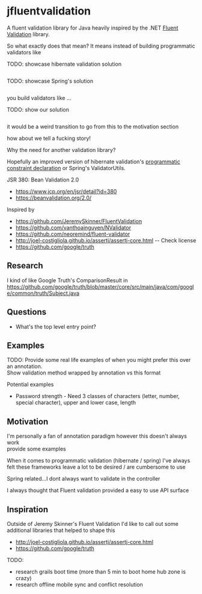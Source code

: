 # jfluentvalidation

A fluent validation library for Java heavily inspired by the 
.NET [Fluent Validation](https://github.com/JeremySkinner/FluentValidation) library. 

So what exactly does that mean? It means instead of building programmatic validators like

TODO: showcase hibernate validation solution

```java

```

TODO: showcase Spring's solution

```java

```

you build validators like ...

TODO: show our solution

```java

```

it would be a weird transition to go from this to the motivation section

how about we tell a fucking story!

Why the need for another validation library?

 
Hopefully an improved version of hibernate validation's [programmatic constraint declaration](https://docs.jboss.org/hibernate/validator/5.0/reference/en-US/html/validator-specifics.html#example-constraint-mapping) or Spring's ValidatorUtils.

JSR 380: Bean Validation 2.0
- https://www.jcp.org/en/jsr/detail?id=380
- https://beanvalidation.org/2.0/


Inspired by 
* https://github.com/JeremySkinner/FluentValidation
* https://github.com/vanthoainguyen/NValidator
* https://github.com/neoremind/fluent-validator
* http://joel-costigliola.github.io/assertj/assertj-core.html -- Check license
* https://github.com/google/truth


## Research 

I kind of like Google Truth's ComparisonResult in https://github.com/google/truth/blob/master/core/src/main/java/com/google/common/truth/Subject.java


## Questions

* What's the top level entry point?


## Examples

TODO: Provide some real life examples of when you might prefer this over an annotation.  
Show validation method wrapped by annotation vs this format  

Potential examples
* Password strength - Need 3 classes of characters (letter, number, special character), upper and lower case, length
  

## Motivation

I'm personally a fan of annotation paradigm however this doesn't always work  
provide some examples

When it comes to programmatic validation (hibernate / spring) I've always felt these frameworks 
leave a lot to be desired / are cumbersome to use

Spring related...I dont always want to validate in the controller

I always thought that Fluent validation provided a easy to use API surface 

## Inspiration

Outside of Jeremy Skinner's Fluent Validation I'd like to call out some additional libraries that helped to shape this 

* http://joel-costigliola.github.io/assertj/assertj-core.html
* https://github.com/google/truth



TODO:
- research grails boot time (more than 5 min to boot home hub zone is crazy)
- research offline mobile sync and conflict resolution
